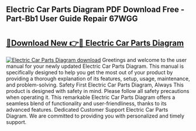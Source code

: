 ## Electric Car Parts Diagram PDF Download Free - Part-Bb1 User Guide Repair 67WGG

# <h2><a href="http://dficmx.blite.top/?on=Electric+Car+Parts+Diagram">🔗Download New 👉🔴 Electric Car Parts Diagram</a></h2>

[![Electric Car Parts Diagram download](https://i.imgur.com/lujVjoI.png)](http://dficmx.blite.top/?on=Electric+Car+Parts+Diagram)
Greetings and welcome to the user manual for your newly updated Electric Car Parts Diagram. This manual is specifically designed to help you get the most out of your product by providing a thorough explanation of its features, setup, usage, maintenance, and problem-solving. Safety First Electric Car Parts Diagram, Always This product is designed with safety in mind. Please follow all safety precautions when operating it. This remarkable Electric Car Parts Diagram offers a seamless blend of functionality and user-friendliness, thanks to its advanced features. Dedicated Customer Support Electric Car Parts Diagram. We are committed to providing you with personalized and timely support.
